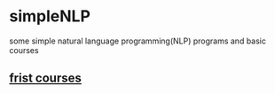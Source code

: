 # simpleNLP
some simple natural language programming(NLP) programs and basic courses

## [frist courses](https://www.cnblogs.com/cxscode/p/7903267.html)

